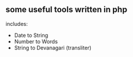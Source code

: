 ## some useful tools written in php

includes:
- Date to String
- Number to Words
- String to Devanagari (transliter)